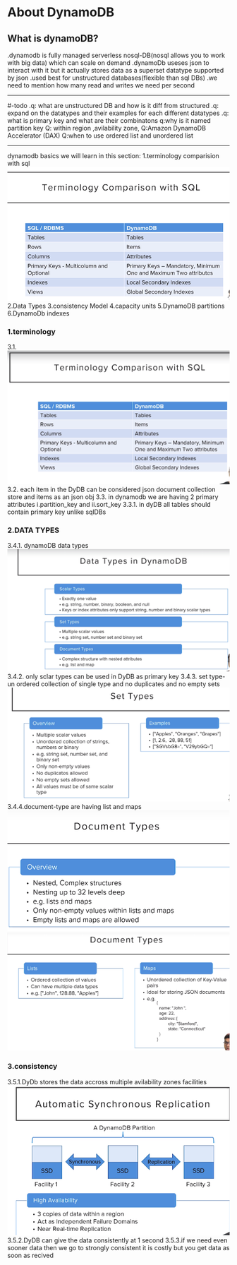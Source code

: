 # About DynamoDB

## What is dynamoDB?
 .dynamodb is fully managed serverless nosql-DB(nosql allows you to work with big data) which can scale on demand 
 .dynamoDb useses json to interact with it but it actually stores data as a superset datatype supported by json
 .used best for unstructured databases(flexible than sql DBs)
 .we need to mention how many read and writes we need per second
 
 ---

#-todo 
.q: what are unstructured DB and how is it diff from structured
.q: expand on the datatypes and their examples for each different datatypes
.q: what is primary key and what are their combinatons
q:why is it named partition key
Q: within region ,avilability zone,
Q:Amazon DynamoDB Accelerator (DAX)
Q:when to use ordered list and unordered list

---

 dynamodb basics we will learn in this
 section:
 1.terminology comparision with sql ![](2021-10-15-23-23-16.png)
 2.Data Types
 3.consistency Model
 4.capacity units
 5.DynamoDB partitions
 6.DynamoDb indexes

### 1.terminology
 3.1.![](2021-10-15-23-04-48.png)
 3.2. each item in the DyDB can be considered json document collection store and items as an json obj
 3.3. in dynamodb we are having 2 primary attributes i.partition_key and ii.sort_key
 3.3.1. in dyDB all tables should contain primary key unlike sqlDBs

 ### 2.DATA TYPES
 3.4.1. dynamoDB data types ![](2021-10-15-23-29-57.png)
 3.4.2. only sclar types can be used in DyDB as primary key
 3.4.3. set type-un ordered collection of single type and no duplicates and no empty sets
 ![](2021-10-15-23-40-13.png)
 3.4.4.document-type are having list and maps
 ![](2021-10-15-23-42-44.png)
 ![](2021-10-15-23-43-20.png)

### 3.consistency
3.5.1.DyDb stores the data accross multiple avilability zones facilities
![](2021-10-15-23-51-14.png)
3.5.2.DyDB can give the data consistently at 1 second 
3.5.3.if we need even sooner data then we go to strongly consistent it is costly but you get data as soon as recived

